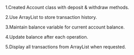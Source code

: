 1.Created Account class with deposit & withdraw methods.

2.Use ArrayList<String> to store transaction history.

3.Maintain balance variable for current account balance.

4.Update balance after each operation.

5.Display all transactions from ArrayList when requested.
